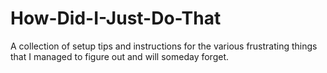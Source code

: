 # How-Did-I-Just-Do-That

A collection of setup tips and instructions for the various frustrating things that I managed to figure out and will someday forget.
